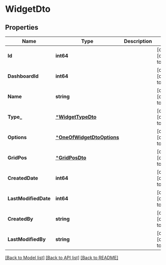 # WidgetDto

## Properties
Name | Type | Description | Notes
------------ | ------------- | ------------- | -------------
**Id** | **int64** |  | [optional] [default to null]
**DashboardId** | **int64** |  | [optional] [default to null]
**Name** | **string** |  | [optional] [default to null]
**Type_** | [***WidgetTypeDto**](WidgetTypeDto.md) |  | [optional] [default to null]
**Options** | [***OneOfWidgetDtoOptions**](OneOfWidgetDtoOptions.md) |  | [optional] [default to null]
**GridPos** | [***GridPosDto**](GridPosDto.md) |  | [optional] [default to null]
**CreatedDate** | **int64** |  | [optional] [default to null]
**LastModifiedDate** | **int64** |  | [optional] [default to null]
**CreatedBy** | **string** |  | [optional] [default to null]
**LastModifiedBy** | **string** |  | [optional] [default to null]

[[Back to Model list]](../README.md#documentation-for-models) [[Back to API list]](../README.md#documentation-for-api-endpoints) [[Back to README]](../README.md)

